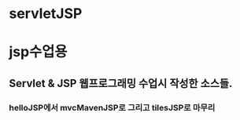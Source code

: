 # servletJSP
<h1>jsp수업용</h1>
<h2>Servlet & JSP 웹프로그래밍 수업시 작성한 소스들.</h2>
<h3>helloJSP에서 mvcMavenJSP로 그리고 tilesJSP로 마무리</h3>